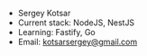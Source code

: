 - Sergey Kotsar
- Current stack: NodeJS, NestJS
- Learning: Fastify, Go
- Email: kotsarsergey@gmail.com
